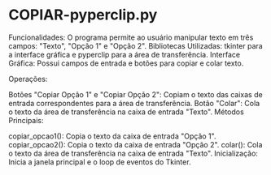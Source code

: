 # COPIAR-pyperclip.py


Funcionalidades: O programa permite ao usuário manipular texto em três campos: "Texto", "Opção 1" e "Opção 2".
Bibliotecas Utilizadas: tkinter para a interface gráfica e pyperclip para a área de transferência.
Interface Gráfica: Possui campos de entrada e botões para copiar e colar texto.

Operações:

Botões "Copiar Opção 1" e "Copiar Opção 2": Copiam o texto das caixas de entrada correspondentes para a área de transferência.
Botão "Colar": Cola o texto da área de transferência na caixa de entrada "Texto".
Métodos Principais:

copiar_opcao1(): Copia o texto da caixa de entrada "Opção 1".
copiar_opcao2(): Copia o texto da caixa de entrada "Opção 2".
colar(): Cola o texto da área de transferência na caixa de entrada "Texto".
Inicialização: Inicia a janela principal e o loop de eventos do Tkinter.
